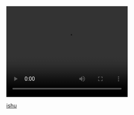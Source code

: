 <video width="320" height="240" controls>
  <source src="https://github.com/xx-luozi-xx/media/assets/144574214/6c2eee69-4280-46c9-bd87-9f1bab18ad31" type="video/mp4">
  Your browser does not support the video tag.
</video>

[ishu]("https://github.com/xx-luozi-xx/media/assets/144574214/6c2eee69-4280-46c9-bd87-9f1bab18ad31)
